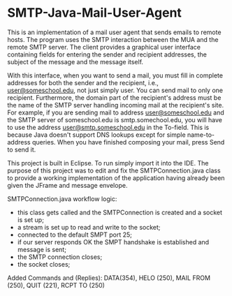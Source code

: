 # SMTP-Java-Mail-User-Agent

This is an implementation of a mail user agent that sends emails to remote hosts. The program uses the SMTP interaction between the MUA and the remote SMTP server. The client provides a graphical user interface containing fields for entering the sender and recipient addresses, the subject of the message and the message itself.

With this interface, when you want to send a mail, you must fill in complete addresses for both the sender and the recipient, i.e., user@someschool.edu, not just simply user. You can send mail to only one recipient. Furthermore, the domain part of the recipient's address must be the name of the SMTP server handling incoming mail at the recipient's site. For example, if you are sending mail to address user@someschool.edu and the SMTP server of someschool.edu is smtp.somechool.edu, you will have to use the address user@smtp.someschool.edu in the To-field. This is because Java doesn't support DNS lookups except for simple name-to-address queries. When you have finished composing your mail, press Send to send it. 


This project is built in Eclipse. To run simply import it into the IDE. The purpose of this project was to edit and fix the SMTPConnection.java class to provide a working implementation of the application having already been given the JFrame and message envelope.

SMTPConnection.java workflow logic:
- this class gets called and the SMTPConnection is created and a socket is set up;
- a stream is set up to read and write to the socket;
- connected to the default SMPT port 25;
- if our server responds OK the SMPT handshake is established and message is sent;
- the SMTP connection closes;
- the socket closes;

Added Commands and (Replies):
DATA(354), HELO (250), MAIL FROM (250), QUIT (221), RCPT TO (250) 
